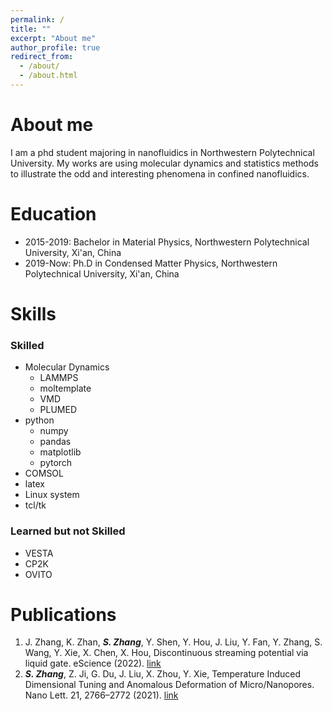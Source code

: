 ```yaml
---
permalink: /
title: ""
excerpt: "About me"
author_profile: true
redirect_from: 
  - /about/
  - /about.html
---
```


About me
======
I am a phd student majoring in nanofluidics in Northwestern Polytechnical University.
My works are using molecular dynamics and statistics methods to illustrate the odd and interesting 
phenomena in confined nanofluidics.

Education
======
- 2015-2019: Bachelor in Material Physics, Northwestern Polytechnical University, Xi'an, China
- 2019-Now:  Ph.D in Condensed Matter Physics, Northwestern Polytechnical University, Xi'an, China

Skills
======
### Skilled
- Molecular Dynamics
  - LAMMPS
  - moltemplate
  - VMD
  - PLUMED
- python
  - numpy
  - pandas
  - matplotlib
  - pytorch
- COMSOL
- latex
- Linux system
- tcl/tk
### Learned but not Skilled
- VESTA
- CP2K
- OVITO

Publications
======
1.  J. Zhang, K. Zhan, ***S. Zhang***, Y. Shen, Y. Hou, J. Liu, Y. Fan, Y. Zhang, S. Wang, Y. Xie, X. Chen, X. Hou, Discontinuous streaming potential via liquid gate. eScience (2022). [link](https://doi.org/10.1016/j.esci.2022.08.001)
2.  ***S. Zhang***, Z. Ji, G. Du, J. Liu, X. Zhou, Y. Xie, Temperature Induced Dimensional Tuning and Anomalous Deformation of Micro/Nanopores. Nano Lett. 21, 2766–2772 (2021). [link](https://doi.org/10.1021/acs.nanolett.0c04708)


